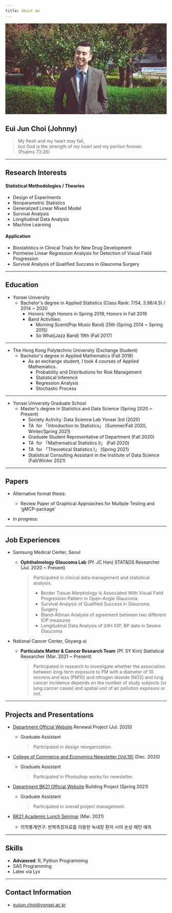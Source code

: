 ```yaml
---
title: About me
---
```



![image3](/assets/img/sample/avatar.jpg)

## **Eui Jun Choi (Johnny)**

> My flesh and my heart may fail,  
> but God is the strength of my heart and my portion forever.   
> (Psalms 73:26)

---

## **Research Interests**

#### **Statistical Methodologies / Theories**

+ Design of Experiments
+ Nonparametric Statistics
+ Generalized Linear Mixed Model
+ Survival Analysis
+ Longitudinal Data Analysis
+ Machine Learning

#### **Application**

+ Biostatistics in Clinical Trials for New Drug Development
+ Pointwise Linear Regression Analysis for Detection of Visual Field Progression
+ Survival Analysis of Qualified Success in Glaucoma Surgery

---

## **Education**

+ Yonsei University
  + Bachelor's degree in Applied Statistics (Class Rank: 7/54, 3.98/4.5) / 2014 ~ 2020
    + Honors: High Honors in Spring 2019, Honors in Fall 2019
    + Band Activities: 
      + Morning Scent(Pop Music Band) 25th (Spring 2014 ~ Spring 2015)
      + So What(Jazz Band) 19th (Fall 2017)  

---

+ The Hong Kong Polytechnic University (Exchange Student)
  + Bachelor's degree in Applied Mathematics (Fall 2018)
    + As an exchange student, I took 4 courses of Applied Mathematics.
      + Probability and Distributions for Risk Management
      + Statistical Inference
      + Regression Analysis
      + Stochastic Process  

---

- Yonsei University Graduate School
  - Master's degree in Statistics and Data Science (Spring 2020 ~ Present)
    - Society Activity: Data Science Lab Yonsei 3rd (2020)  
    - TA &nbsp;for 「Introduction to Statistics」 (Summer/Fall 2020, Winter/Spring 2021)
    - Graduate Student Representative of Department (Fall 2020)
    - TA &nbsp;for 「Mathematical Statistics II」 (Fall 2020)
    - TA &nbsp;for 「Theoretical Statistics I」 (Spring 2021)
    - Statistical Consulting Assistant in the Institute of Data Science (Fall/Winter 2021)

---

## **Papers**

+ Alternative format thesis:
  + Review Paper of Graphical Approaches for Multiple Testing and ‘gMCP-package’
    
+ In progress: 

---

## **Job Experiences**

+ Samsung Medical Center, Seoul 

  + **Ophthalmology Glaucoma Lab** (Pf. JC Han) STAT&DS Researcher (Jul. 2020 ~ Present) 

    > Participated in clinical data management and statistical analysis.
    >
    > - Border Tissue Morphology Is Associated With Visual Field Progression Pattern in Open–Angle Glaucoma
    > - Survival Analysis of Qualified Success in Glaucoma Surgery
    > - Bland-Altman Analysis of agreement between two different IOP measures
    > - Longitudinal Data Analysis of 24H IOP, BP data in Severe Glaucoma
  
+ National Cancer Center, Goyang-si

  + **Particulate Matter & Cancer Research Team** (Pf. SY Kim) Statistical Researcher (Mar. 2021 ~ Present)

    > Participated in research to investigate whether the association between long-term exposure to PM with a diameter of 10 microns and less (PM10) and nitrogen dioxide (NO2) and lung cancer incidence depends on the number of study subjects (or lung cancer cases) and spatial unit of air pollution exposure or not.
    >

---

## **Projects and Presentations** 

+ [Department Official Website](https://stat.yonsei.ac.kr/stat/index.do) Renewal Project (Jul. 2020)
  
  + Graduate Assistant 
  
    > Participated in design reorganization.
  
+ [College of Commerce and Economics Newsletter [Vol.19]](https://ybe.yonsei.ac.kr/ybe/newsletter/1.do?mode=view&articleNo=108023&article.offset=0&articleLimit=10) (Dec. 2020)
  
  + Graduate Assistant 
  
    > Participated in Photoshop works for newsletter.
  
+ [Department BK21 Official Website](http://bk21-bigdata.yonsei.ac.kr) Building Project (Spring 2021)

  + Graduate Assistant 

    > Participated in overall project management.

+ [BK21 Academic Lunch Seminar](https://www.youtube.com/watch?v=R4Hvzjah25k) (Mar. 2021)

  + 의학통계연구: 반복측정자료를 이용한 녹내장 환자 시야 손상 패턴 예측 

---

## **Skills**

+ **Advanced**: R, Python Programming
+ SAS Programming
+ Latex via Lyx

---

## **Contact Information**

+ euijun.choi@yonsei.ac.kr

